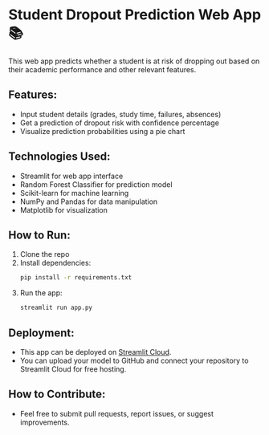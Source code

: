 # Student Dropout Prediction Web App 📚

This web app predicts whether a student is at risk of dropping out based on their academic performance and other relevant features.

## Features:
- Input student details (grades, study time, failures, absences)
- Get a prediction of dropout risk with confidence percentage
- Visualize prediction probabilities using a pie chart

## Technologies Used:
- Streamlit for web app interface
- Random Forest Classifier for prediction model
- Scikit-learn for machine learning
- NumPy and Pandas for data manipulation
- Matplotlib for visualization

## How to Run:
1. Clone the repo
2. Install dependencies:
    ```bash
    pip install -r requirements.txt
    ```
3. Run the app:
    ```bash
    streamlit run app.py
    ```

## Deployment:
- This app can be deployed on [Streamlit Cloud](https://streamlit.io/cloud).
- You can upload your model to GitHub and connect your repository to Streamlit Cloud for free hosting.

## How to Contribute:
- Feel free to submit pull requests, report issues, or suggest improvements.

